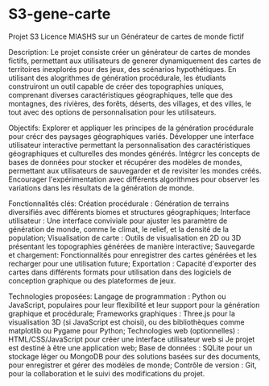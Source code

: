 # S3-gene-carte
Projet S3 Licence MIASHS sur un Générateur de cartes de monde fictif

Description:
    Le projet consiste créer un générateur de cartes de mondes fictifs, permettant aux utilisateurs de generer dynamiquement des cartes de territoires inexplorés pour des jeux, des scénarios hypothétiques. 
    En utilisant des alogrithmes de génération procédurale, les étudiants construiront un outil capable de créer des topographies uniques, comprenant diverses caractéristiques géographiques, telle que des montagnes, des rivières, des forêts, déserts, des villages, et des villes, le tout avec des options de personnalisation pour les utilisateurs.


Objectifs:
    Explorer et appliquer les principes de la génération procédurale pour crécr des paysages géographiques variés. Développer une interface utilisateur interactive permettant la personnalisation des caractéristiques géographiques et culturelles des mondes générés. Intégrcr les concepts de bases de données pour stocker et récupérer des modèles de mondes, permettant aux utilisateurs de sauvegarder et de revisiter les mondes créés. Encourager l'expérimentation avec différents algorithmes pour observer les variations dans les résultats de la génération de monde.

Fonctionnalités clés:
    Création procédurale : Génération de terrains diversifiés avec différents biomes et structures géographiques;
    Interface utilisateur : Une interface conviviale pour ajuster les paramètre de génération de monde, comme le climat, le relief, et la densité de la population; 
    Visualisation de carte : Outils de visualisation en 2D ou 3D présentant les topographies générées de manière interactive;
    Sauvegarde et chargement: Fonctionnalités pour enregistrer des cartes générées et les recharger pour une utilisation future;
    Exportation : Capacité d'exporter des cartes dans différents formats pour utilisation dans des logiciels de conception graphique ou des plateformes de jeux.

Technologies proposées:
    Langage de programmation : Python ou JavaScript, populaires pour leur flexibilité et leur support pour la génération graphique et procédurale;
    Frameworks graphiques : Three.js pour la visualisation 3D (si JavaScript est choisi), ou des bibliothèques comme matplotlib ou Pygame pour Python; 
    Technologies web (optionnelles) : HTML/CSS/JavaScript pour créer une interface utilisateur web si Je projet est destiné à être une application web; 
    Base de données : SQLite pour un stockage léger ou MongoDB pour des solutions basées sur des documents, pour enregistrer et gérer des modéles de monde; 
    Contrôle de version : Git, pour la collaboration et le suivi des modifications du projet.